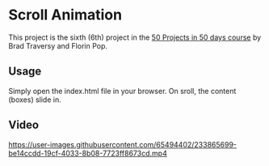# Scroll Animation

This project is the sixth (6th) project in the [50 Projects in 50 days course](https://www.udemy.com/course/50-projects-50-days/) by Brad Traversy and Florin Pop.

## Usage

Simply open the index.html file in your browser.
On sroll, the content (boxes) slide in. 

## Video

https://user-images.githubusercontent.com/65494402/233865699-be14ccdd-19cf-4033-8b08-7723ff8673cd.mp4

